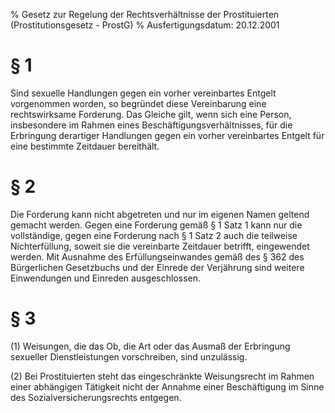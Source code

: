 % Gesetz zur Regelung der Rechtsverhältnisse der Prostituierten  (Prostitutionsgesetz - ProstG)
% Ausfertigungsdatum: 20.12.2001
 
# § 1

Sind sexuelle Handlungen gegen ein vorher vereinbartes Entgelt vorgenommen worden, so begründet diese Vereinbarung eine rechtswirksame Forderung. Das Gleiche gilt, wenn sich eine Person, insbesondere im Rahmen eines Beschäftigungsverhältnisses, für die Erbringung derartiger Handlungen gegen ein vorher vereinbartes Entgelt für eine bestimmte Zeitdauer bereithält.

# § 2

Die Forderung kann nicht abgetreten und nur im eigenen Namen geltend gemacht werden. Gegen eine Forderung gemäß § 1 Satz 1 kann nur die vollständige, gegen eine Forderung nach § 1 Satz 2 auch die teilweise Nichterfüllung, soweit sie die vereinbarte Zeitdauer betrifft, eingewendet werden. Mit Ausnahme des Erfüllungseinwandes gemäß des § 362 des Bürgerlichen Gesetzbuchs und der Einrede der Verjährung sind weitere Einwendungen und Einreden ausgeschlossen.

# § 3

(1) Weisungen, die das Ob, die Art oder das Ausmaß der Erbringung sexueller Dienstleistungen vorschreiben, sind unzulässig.

(2) Bei Prostituierten steht das eingeschränkte Weisungsrecht im Rahmen einer abhängigen Tätigkeit nicht der Annahme einer Beschäftigung im Sinne des Sozialversicherungsrechts entgegen.
